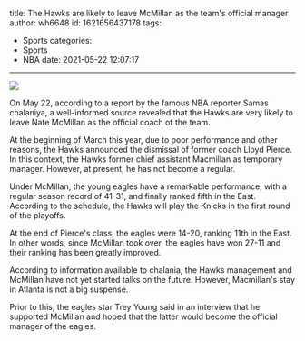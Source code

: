 title: The Hawks are likely to leave McMillan as the team's official manager
author: wh6648
id: 1621656437178
tags: 
- Sports
categories: 
- Sports
- NBA
date: 2021-05-22 12:07:17
---
![](https://p1.itc.cn/q_70/images01/20210522/fdf9dac2a08b4a30bd590bddbd7313dc.jpeg)


On May 22, according to a report by the famous NBA reporter Samas chalaniya, a well-informed source revealed that the Hawks are very likely to leave Nate McMillan as the official coach of the team.

At the beginning of March this year, due to poor performance and other reasons, the Hawks announced the dismissal of former coach Lloyd Pierce. In this context, the Hawks former chief assistant Macmillan as temporary manager. However, at present, he has not become a regular.

Under McMillan, the young eagles have a remarkable performance, with a regular season record of 41-31, and finally ranked fifth in the East. According to the schedule, the Hawks will play the Knicks in the first round of the playoffs.

At the end of Pierce's class, the eagles were 14-20, ranking 11th in the East. In other words, since McMillan took over, the eagles have won 27-11 and their ranking has been greatly improved.

According to information available to chalania, the Hawks management and McMillan have not yet started talks on the future. However, Macmillan's stay in Atlanta is not a big suspense.

Prior to this, the eagles star Trey Young said in an interview that he supported McMillan and hoped that the latter would become the official manager of the eagles.

